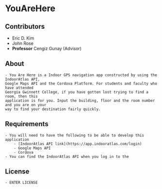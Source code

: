 # YouAreHere

## Contributors
- Eric D. Kim
- John Rose
- **Professor** Cengiz Gunay (Advisor)

## About
	- You Are Here is a Indoor GPS navigation app constructed by using the IndoorAtlas API, 
	Google Maps API and the Cordova Platform. For students and faculty who have attended 
	Georgia Gwinnett College, if you have gotten lost trying to find a room, then this 
	application is for you. Input the building, floor and the room number and you are on your 
	way to find your destination fairly quickly.


## Requirements
	- You will need to have the following to be able to develop this application
		- [IndoorAtlas API link](https://app.indooratlas.com/login)
		- Google Maps API
		- Cordova
	- You can find the IndoorAtlas API when you log in to the 

## License
	- ENTER LICENSE